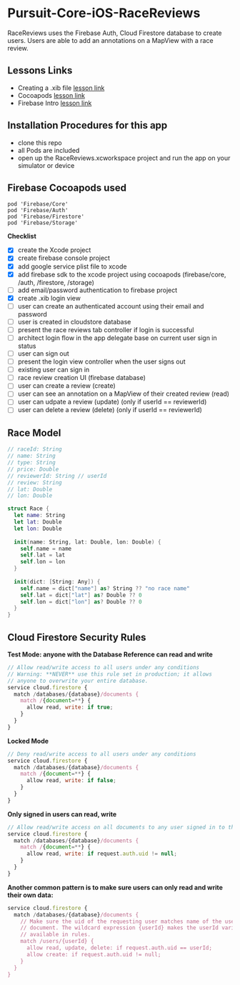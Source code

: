 # Pursuit-Core-iOS-RaceReviews
RaceReviews uses the Firebase Auth,  Cloud Firestore database to create users. Users are able to add an annotations on a MapView with a race review.

## Lessons Links

- Creating a .xib file [lesson link](https://github.com/joinpursuit/Pursuit-Core-iOS/tree/master/units/unit05/lesson-06-xibs) 
- Cocoapods [lesson link](https://github.com/joinpursuit/Pursuit-Core-iOS/tree/master/units/unit05/lesson-07-cocoapods) 
- Firebase Intro [lesson link](https://github.com/joinpursuit/Pursuit-Core-iOS/tree/master/units/unit05/lesson-08-intro-to-firebase-baas)  

## Installation Procedures for this app

- clone this repo 
- all Pods are included 
- open up the RaceReviews.xcworkspace project and run the app on your simulator or device

## Firebase Cocoapods used 

```
pod 'Firebase/Core'
pod 'Firebase/Auth'
pod 'Firebase/Firestore'
pod 'Firebase/Storage'
```

**Checklist**  
- [x] create the Xcode project
- [x] create firebase console project 
- [x] add google service plist file to xcode
- [x] add firebase sdk to the xcode project using cocoapods (firebase/core, /auth, /firestore, /storage)
- [ ] add email/password authentication to firebase project
- [x] create .xib login view
- [ ] user can create an authenticated account using their email and password
- [ ] user is created in cloudstore database
- [ ] present the race reviews tab controller if login is successful
- [ ] architect login flow in the app delegate base on current user sign in status
- [ ] user can sign out
- [ ] present the login view controller when the user signs out
- [ ] existing user can sign in 
- [ ] race review creation UI (firebase database)
- [ ] user can create a review (create)
- [ ] user can see an annotation on a MapView of their created review (read)
- [ ] user can udpate a review (update) (only if userId == reviewerId)
- [ ] user can delete a review (delete) (only if userId == reviewerId)

## Race Model 

```swift 
// raceId: String
// name: String
// type: String
// price: Double
// reviewerId: String // userId
// review: String
// lat: Double
// lon: Double

struct Race {
  let name: String
  let lat: Double
  let lon: Double
  
  init(name: String, lat: Double, lon: Double) {
    self.name = name
    self.lat = lat
    self.lon = lon
  }
  
  init(dict: [String: Any]) {
    self.name = dict["name"] as? String ?? "no race name"
    self.lat = dict["lat"] as? Double ?? 0
    self.lon = dict["lon"] as? Double ?? 0
  }
}
```

## Cloud Firestore Security Rules 

**Test Mode: anyone with the Database Reference can read and write**   
```javascript
// Allow read/write access to all users under any conditions
// Warning: **NEVER** use this rule set in production; it allows
// anyone to overwrite your entire database.
service cloud.firestore {
  match /databases/{database}/documents {
    match /{document=**} {
      allow read, write: if true;
    }
  }
}
```

**Locked Mode**  
```javascript 
// Deny read/write access to all users under any conditions
service cloud.firestore {
  match /databases/{database}/documents {
    match /{document=**} {
      allow read, write: if false;
    }
  }
}
```

**Only signed in users can read, write**   
```javascript 
// Allow read/write access on all documents to any user signed in to the application
service cloud.firestore {
  match /databases/{database}/documents {
    match /{document=**} {
      allow read, write: if request.auth.uid != null;
    }
  }
}
```

**Another common pattern is to make sure users can only read and write their own data:**   
```javascript 
service cloud.firestore {
  match /databases/{database}/documents {
    // Make sure the uid of the requesting user matches name of the user
    // document. The wildcard expression {userId} makes the userId variable
    // available in rules.
    match /users/{userId} {
      allow read, update, delete: if request.auth.uid == userId;
      allow create: if request.auth.uid != null;
    }
  }
}
